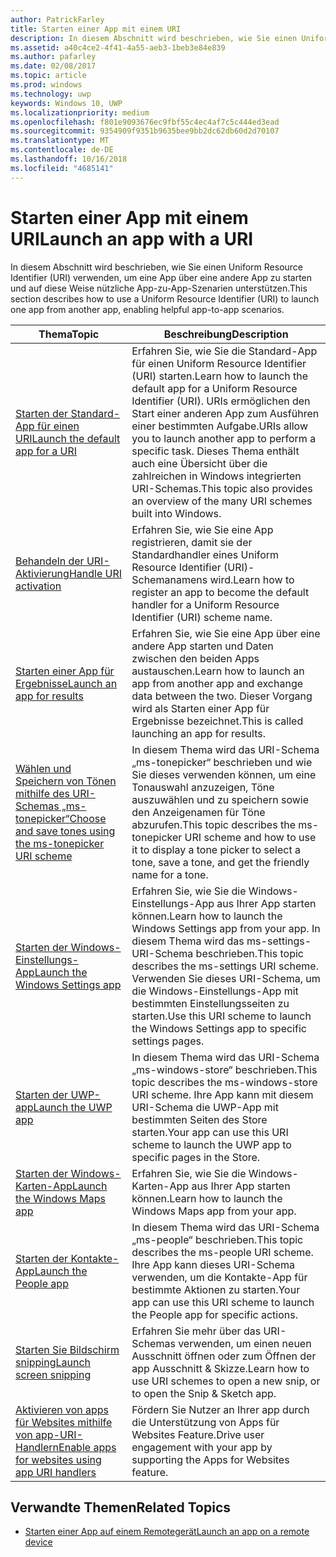 ```yaml
---
author: PatrickFarley
title: Starten einer App mit einem URI
description: In diesem Abschnitt wird beschrieben, wie Sie einen Uniform Resource Identifier (URI) verwenden, um eine App über eine andere App zu starten.
ms.assetid: a40c4ce2-4f41-4a55-aeb3-1beb3e84e839
ms.author: pafarley
ms.date: 02/08/2017
ms.topic: article
ms.prod: windows
ms.technology: uwp
keywords: Windows 10, UWP
ms.localizationpriority: medium
ms.openlocfilehash: f801e9093676ec9fbf55c4ec4af7c5c444ed3ead
ms.sourcegitcommit: 9354909f9351b9635bee9bb2dc62db60d2d70107
ms.translationtype: MT
ms.contentlocale: de-DE
ms.lasthandoff: 10/16/2018
ms.locfileid: "4685141"
---
```

# <a name="launch-an-app-with-a-uri"></a><span data-ttu-id="c45ad-104">Starten einer App mit einem URI</span><span class="sxs-lookup"><span data-stu-id="c45ad-104">Launch an app with a URI</span></span>

<span data-ttu-id="c45ad-105">In diesem Abschnitt wird beschrieben, wie Sie einen Uniform Resource Identifier (URI) verwenden, um eine App über eine andere App zu starten und auf diese Weise nützliche App-zu-App-Szenarien unterstützen.</span><span class="sxs-lookup"><span data-stu-id="c45ad-105">This section describes how to use a Uniform Resource Identifier (URI) to launch one app from another app, enabling helpful app-to-app scenarios.</span></span>

| <span data-ttu-id="c45ad-106">Thema</span><span class="sxs-lookup"><span data-stu-id="c45ad-106">Topic</span></span> | <span data-ttu-id="c45ad-107">Beschreibung</span><span class="sxs-lookup"><span data-stu-id="c45ad-107">Description</span></span> |
|-------|-------------|
| [<span data-ttu-id="c45ad-108">Starten der Standard-App für einen URI</span><span class="sxs-lookup"><span data-stu-id="c45ad-108">Launch the default app for a URI</span></span>](launch-default-app.md) | <span data-ttu-id="c45ad-109">Erfahren Sie, wie Sie die Standard-App für einen Uniform Resource Identifier (URI) starten.</span><span class="sxs-lookup"><span data-stu-id="c45ad-109">Learn how to launch the default app for a Uniform Resource Identifier (URI).</span></span> <span data-ttu-id="c45ad-110">URIs ermöglichen den Start einer anderen App zum Ausführen einer bestimmten Aufgabe.</span><span class="sxs-lookup"><span data-stu-id="c45ad-110">URIs allow you to launch another app to perform a specific task.</span></span> <span data-ttu-id="c45ad-111">Dieses Thema enthält auch eine Übersicht über die zahlreichen in Windows integrierten URI-Schemas.</span><span class="sxs-lookup"><span data-stu-id="c45ad-111">This topic also provides an overview of the many URI schemes built into Windows.</span></span> |
| [<span data-ttu-id="c45ad-112">Behandeln der URI-Aktivierung</span><span class="sxs-lookup"><span data-stu-id="c45ad-112">Handle URI activation</span></span>](handle-uri-activation.md) | <span data-ttu-id="c45ad-113">Erfahren Sie, wie Sie eine App registrieren, damit sie der Standardhandler eines Uniform Resource Identifier (URI)-Schemanamens wird.</span><span class="sxs-lookup"><span data-stu-id="c45ad-113">Learn how to register an app to become the default handler for a Uniform Resource Identifier (URI) scheme name.</span></span> |
| [<span data-ttu-id="c45ad-114">Starten einer App für Ergebnisse</span><span class="sxs-lookup"><span data-stu-id="c45ad-114">Launch an app for results</span></span>](how-to-launch-an-app-for-results.md) | <span data-ttu-id="c45ad-115">Erfahren Sie, wie Sie eine App über eine andere App starten und Daten zwischen den beiden Apps austauschen.</span><span class="sxs-lookup"><span data-stu-id="c45ad-115">Learn how to launch an app from another app and exchange data between the two.</span></span> <span data-ttu-id="c45ad-116">Dieser Vorgang wird als Starten einer App für Ergebnisse bezeichnet.</span><span class="sxs-lookup"><span data-stu-id="c45ad-116">This is called launching an app for results.</span></span> |
| [<span data-ttu-id="c45ad-117">Wählen und Speichern von Tönen mithilfe des URI-Schemas „ms-tonepicker“</span><span class="sxs-lookup"><span data-stu-id="c45ad-117">Choose and save tones using the ms-tonepicker URI scheme</span></span>](launch-ringtone-picker.md) | <span data-ttu-id="c45ad-118">In diesem Thema wird das URI-Schema „ms-tonepicker“ beschrieben und wie Sie dieses verwenden können, um eine Tonauswahl anzuzeigen, Töne auszuwählen und zu speichern sowie den Anzeigenamen für Töne abzurufen.</span><span class="sxs-lookup"><span data-stu-id="c45ad-118">This topic describes the ms-tonepicker URI scheme and how to use it to display a tone picker to select a tone, save a tone, and get the friendly name for a tone.</span></span> |
| [<span data-ttu-id="c45ad-119">Starten der Windows-Einstellungs-App</span><span class="sxs-lookup"><span data-stu-id="c45ad-119">Launch the Windows Settings app</span></span>](launch-settings-app.md) | <span data-ttu-id="c45ad-120">Erfahren Sie, wie Sie die Windows-Einstellungs-App aus Ihrer App starten können.</span><span class="sxs-lookup"><span data-stu-id="c45ad-120">Learn how to launch the Windows Settings app from your app.</span></span> <span data-ttu-id="c45ad-121">In diesem Thema wird das ms-settings-URI-Schema beschrieben.</span><span class="sxs-lookup"><span data-stu-id="c45ad-121">This topic describes the ms-settings URI scheme.</span></span> <span data-ttu-id="c45ad-122">Verwenden Sie dieses URI-Schema, um die Windows-Einstellungs-App mit bestimmten Einstellungsseiten zu starten.</span><span class="sxs-lookup"><span data-stu-id="c45ad-122">Use this URI scheme to launch the Windows Settings app to specific settings pages.</span></span> |
| [<span data-ttu-id="c45ad-123">Starten der UWP-app</span><span class="sxs-lookup"><span data-stu-id="c45ad-123">Launch the UWP app</span></span>](launch-store-app.md) | <span data-ttu-id="c45ad-124">In diesem Thema wird das URI-Schema „ms-windows-store“ beschrieben.</span><span class="sxs-lookup"><span data-stu-id="c45ad-124">This topic describes the ms-windows-store URI scheme.</span></span> <span data-ttu-id="c45ad-125">Ihre App kann mit diesem URI-Schema die UWP-App mit bestimmten Seiten des Store starten.</span><span class="sxs-lookup"><span data-stu-id="c45ad-125">Your app can use this URI scheme to launch the UWP app to specific pages in the Store.</span></span> |
| [<span data-ttu-id="c45ad-126">Starten der Windows-Karten-App</span><span class="sxs-lookup"><span data-stu-id="c45ad-126">Launch the Windows Maps app</span></span>](launch-maps-app.md) | <span data-ttu-id="c45ad-127">Erfahren Sie, wie Sie die Windows-Karten-App aus Ihrer App starten können.</span><span class="sxs-lookup"><span data-stu-id="c45ad-127">Learn how to launch the Windows Maps app from your app.</span></span> |
| [<span data-ttu-id="c45ad-128">Starten der Kontakte-App</span><span class="sxs-lookup"><span data-stu-id="c45ad-128">Launch the People app</span></span>](launch-people-apps.md) | <span data-ttu-id="c45ad-129">In diesem Thema wird das URI-Schema „ms-people“ beschrieben.</span><span class="sxs-lookup"><span data-stu-id="c45ad-129">This topic describes the ms-people URI scheme.</span></span> <span data-ttu-id="c45ad-130">Ihre App kann dieses URI-Schema verwenden, um die Kontakte-App für bestimmte Aktionen zu starten.</span><span class="sxs-lookup"><span data-stu-id="c45ad-130">Your app can use this URI scheme to launch the People app for specific actions.</span></span> |
| [<span data-ttu-id="c45ad-131">Starten Sie Bildschirm snipping</span><span class="sxs-lookup"><span data-stu-id="c45ad-131">Launch screen snipping</span></span>](launch-screen-snipping.md) | <span data-ttu-id="c45ad-132">Erfahren Sie mehr über das URI-Schemas verwenden, um einen neuen Ausschnitt öffnen oder zum Öffnen der app Ausschnitt & Skizze.</span><span class="sxs-lookup"><span data-stu-id="c45ad-132">Learn how to use URI schemes to open a new snip, or to open the Snip & Sketch app.</span></span> |
| [<span data-ttu-id="c45ad-133">Aktivieren von apps für Websites mithilfe von app-URI-Handlern</span><span class="sxs-lookup"><span data-stu-id="c45ad-133">Enable apps for websites using app URI handlers</span></span>](web-to-app-linking.md) | <span data-ttu-id="c45ad-134">Fördern Sie Nutzer an Ihrer app durch die Unterstützung von Apps für Websites Feature.</span><span class="sxs-lookup"><span data-stu-id="c45ad-134">Drive user engagement with your app by supporting the Apps for Websites feature.</span></span> |

## <a name="related-topics"></a><span data-ttu-id="c45ad-135">Verwandte Themen</span><span class="sxs-lookup"><span data-stu-id="c45ad-135">Related Topics</span></span>
* [<span data-ttu-id="c45ad-136">Starten einer App auf einem Remotegerät</span><span class="sxs-lookup"><span data-stu-id="c45ad-136">Launch an app on a remote device</span></span>](launch-a-remote-app.md)